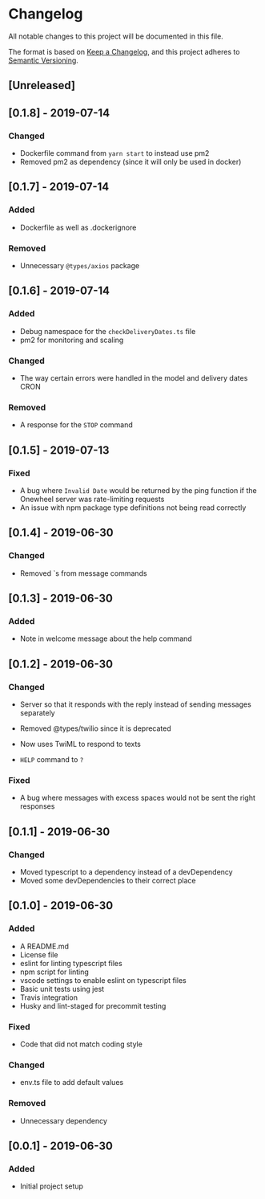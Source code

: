 # Changelog

All notable changes to this project will be documented in this file.

The format is based on [Keep a Changelog](https://keepachangelog.com/en/1.0.0/),
and this project adheres to [Semantic Versioning](https://semver.org/spec/v2.0.0.html).

## [Unreleased]

## [0.1.8] - 2019-07-14

### Changed

- Dockerfile command from `yarn start` to instead use pm2
- Removed pm2 as dependency (since it will only be used in docker)

## [0.1.7] - 2019-07-14

### Added

- Dockerfile as well as .dockerignore

### Removed

- Unnecessary `@types/axios` package

## [0.1.6] - 2019-07-14

### Added

- Debug namespace for the `checkDeliveryDates.ts` file
- pm2 for monitoring and scaling

### Changed

- The way certain errors were handled in the model and delivery dates CRON

### Removed

- A response for the `STOP` command

## [0.1.5] - 2019-07-13

### Fixed

- A bug where `Invalid Date` would be returned by the ping function if the Onewheel server was rate-limiting requests
- An issue with npm package type definitions not being read correctly

## [0.1.4] - 2019-06-30

### Changed

- Removed `s from message commands

## [0.1.3] - 2019-06-30

### Added

- Note in welcome message about the help command

## [0.1.2] - 2019-06-30

### Changed

- Server so that it responds with the reply instead of sending messages separately

- Removed @types/twilio since it is deprecated

- Now uses TwiML to respond to texts

- `HELP` command to `?`

### Fixed

- A bug where messages with excess spaces would not be sent the right responses

## [0.1.1] - 2019-06-30

### Changed

- Moved typescript to a dependency instead of a devDependency
- Moved some devDependencies to their correct place

## [0.1.0] - 2019-06-30

### Added

- A README.md
- License file
- eslint for linting typescript files
- npm script for linting
- vscode settings to enable eslint on typescript files
- Basic unit tests using jest
- Travis integration
- Husky and lint-staged for precommit testing

### Fixed

- Code that did not match coding style

### Changed

- env.ts file to add default values

### Removed

- Unnecessary dependency

## [0.0.1] - 2019-06-30

### Added

- Initial project setup
